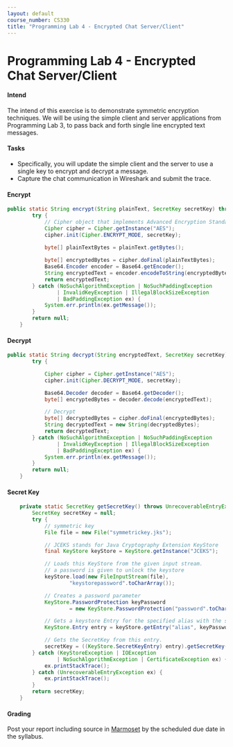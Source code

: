 ```yaml
---
layout: default
course_number: CS330
title: "Programming Lab 4 - Encrypted Chat Server/Client"
---
```


# Programming Lab 4 - Encrypted Chat Server/Client   

#### Intend 

The intend of this exercise is to demonstrate symmetric encryption techniques. We will be using the simple client and server applications from Programming Lab 3, to pass back and forth single line encrypted text messages. 

#### Tasks 
- Specifically, you will update the simple client and the server to use a single key to encrypt and decrypt a message.
- Capture the chat communication in Wireshark and submit the trace.

#### Encrypt 

```java
public static String encrypt(String plainText, SecretKey secretKey) throws BadPaddingException, NoSuchPaddingException {
        try {
            // Cipher object that implements Advanced Encryption Standard
            Cipher cipher = Cipher.getInstance("AES");
            cipher.init(Cipher.ENCRYPT_MODE, secretKey);
            
            byte[] plainTextBytes = plainText.getBytes();            

            byte[] encryptedBytes = cipher.doFinal(plainTextBytes);
            Base64.Encoder encoder = Base64.getEncoder();
            String encryptedText = encoder.encodeToString(encryptedBytes);
            return encryptedText;
        } catch (NoSuchAlgorithmException | NoSuchPaddingException
                | InvalidKeyException | IllegalBlockSizeException
                | BadPaddingException ex) {
            System.err.println(ex.getMessage());
        }
        return null;
    }
```

#### Decrypt 
```java
public static String decrypt(String encryptedText, SecretKey secretKey) throws InvalidKeyException {
        try {

            Cipher cipher = Cipher.getInstance("AES");
            cipher.init(Cipher.DECRYPT_MODE, secretKey);

            Base64.Decoder decoder = Base64.getDecoder();
            byte[] encryptedBytes = decoder.decode(encryptedText);

            // Decrypt
            byte[] decryptedBytes = cipher.doFinal(encryptedBytes);
            String decryptedText = new String(decryptedBytes);
            return decryptedText;
        } catch (NoSuchAlgorithmException | NoSuchPaddingException
                | InvalidKeyException | IllegalBlockSizeException
                | BadPaddingException ex) {
            System.err.println(ex.getMessage());
        }
        return null;
    }
```

#### Secret Key
```java
    private static SecretKey getSecretKey() throws UnrecoverableEntryException {
        SecretKey secretKey = null;
        try {
            // symmetric key
            File file = new File("symmetrickey.jks");

            // JCEKS stands for Java Cryptography Extension KeyStore
            final KeyStore keyStore = KeyStore.getInstance("JCEKS");

            // Loads this KeyStore from the given input stream.
            // a password is given to unlock the keystore
            keyStore.load(new FileInputStream(file),
                    "keystorepassword".toCharArray());

            // Creates a password parameter
            KeyStore.PasswordProtection keyPassword
                    = new KeyStore.PasswordProtection("password".toCharArray());

            // Gets a keystore Entry for the specified alias with the specified protection parameter
            KeyStore.Entry entry = keyStore.getEntry("alias", keyPassword);

            // Gets the SecretKey from this entry.
            secretKey = ((KeyStore.SecretKeyEntry) entry).getSecretKey();
        } catch (KeyStoreException | IOException
                | NoSuchAlgorithmException | CertificateException ex) {
            ex.printStackTrace();
        } catch (UnrecoverableEntryException ex) {
            ex.printStackTrace();
        }
        return secretKey;
    }
```

#### Grading

Post your report including source in [Marmoset](https://cs.ycp.edu/marmoset) by the scheduled due date in the syllabus.
